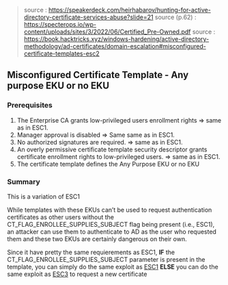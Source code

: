> source : https://speakerdeck.com/heirhabarov/hunting-for-active-directory-certificate-services-abuse?slide=21
> source (p.62) : https://specterops.io/wp-content/uploads/sites/3/2022/06/Certified_Pre-Owned.pdf
> source : https://book.hacktricks.xyz/windows-hardening/active-directory-methodology/ad-certificates/domain-escalation#misconfigured-certificate-templates-esc2

## Misconfigured Certificate Template - Any purpose EKU or no EKU

### Prerequisites

1. The Enterprise CA grants low-privileged users enrollment rights => same as in ESC1.
2. Manager approval is disabled => Same same as in ESC1.
3. No authorized signatures are required. => same as in ESC1.
4. An overly permissive certificate template security descriptor grants certificate enrollment rights to low-privileged users. =>  same as in ESC1.
5. The certificate template defines the Any Purpose EKU or no EKU

### Summary

This is a variation of ESC1

While templates with these EKUs can’t be used to request authentication certificates as other users without the CT_FLAG_ENROLLEE_SUPPLIES_SUBJECT flag being present (i.e., ESC1), an attacker can use them to authenticate to AD as the user who requested them and these two EKUs are certainly dangerous on their own.

Since it have pretty the same requierements as ESC1,
**IF** the  CT_FLAG_ENROLLEE_SUPPLIES_SUBJECT parameter is present in the template, you can simply do the same exploit as [ESC1](2%20-%20Methodology/Papers/Red/ActiveDirectory/Roles/ADCS/Vulnerabilities/ESC1/Definition.md)
**ELSE** you can do the same exploit as [ESC3](Methodology/Red/ActiveDirectory/Roles/ADCS/Vulnerabilities/ESC3/Definition.md) to request a new certificate

